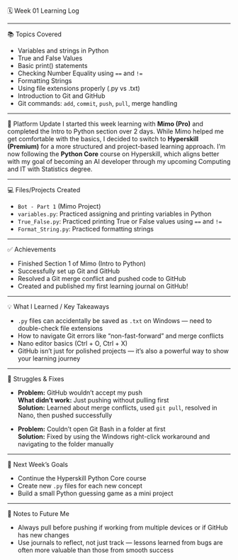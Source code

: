 🗓️ Week 01 Learning Log

---

📚 Topics Covered
- Variables and strings in Python
- True and False Values
- Basic print() statements
- Checking Number Equality using `==` and `!=`
- Formatting Strings
- Using file extensions properly (.py vs .txt)
- Introduction to Git and GitHub
- Git commands: `add`, `commit`, `push`, `pull`, merge handling

---

📌 Platform Update
I started this week learning with **Mimo (Pro)** and completed the Intro to Python section over 2 days. While Mimo helped me get comfortable with the basics, I decided to switch to **Hyperskill (Premium)** for a more structured and project-based learning approach. I’m now following the **Python Core** course on Hyperskill, which aligns better with my goal of becoming an AI developer through my upcoming Computing and IT with Statistics degree.

---

💻 Files/Projects Created
- `Bot - Part 1` (Mimo Project)
- `variables.py`: Practiced assigning and printing variables in Python
- `True_False.py`: Practiced printing True or False values using `==` and `!=`
- `Format_String.py`: Practiced formatting strings

---

✅ Achievements
- Finished Section 1 of Mimo (Intro to Python)
- Successfully set up Git and GitHub
- Resolved a Git merge conflict and pushed code to GitHub
- Created and published my first learning journal on GitHub!

---

💡 What I Learned / Key Takeaways
- `.py` files can accidentally be saved as `.txt` on Windows — need to double-check file extensions
- How to navigate Git errors like “non-fast-forward” and merge conflicts
- Nano editor basics (Ctrl + O, Ctrl + X)
- GitHub isn’t just for polished projects — it’s also a powerful way to show your learning journey

---

🔧 Struggles & Fixes
- **Problem:** GitHub wouldn’t accept my push  
  **What didn’t work:** Just pushing without pulling first  
  **Solution:** Learned about merge conflicts, used `git pull`, resolved in Nano, then pushed successfully

- **Problem:** Couldn’t open Git Bash in a folder at first  
  **Solution:** Fixed by using the Windows right-click workaround and navigating to the folder manually

---

🎯 Next Week’s Goals
- Continue the Hyperskill Python Core course
- Create new `.py` files for each new concept
- Build a small Python guessing game as a mini project

---

📌 Notes to Future Me
- Always pull before pushing if working from multiple devices or if GitHub has new changes
- Use journals to reflect, not just track — lessons learned from bugs are often more valuable than those from smooth success
